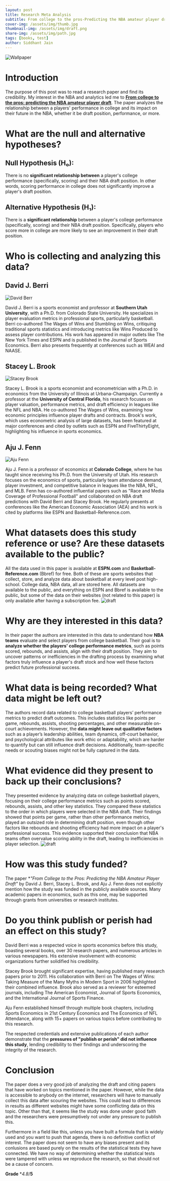 ```yaml
---
layout: post
title: Research Meta Analysis
subtitle: From college to the pros-Predicting the NBA amateur player draft
cover-img: /assets/img/thumb.jpg
thumbnail-img: /assets/img/draft.png
share-img: /assets/img/path.jpg
tags: [books, test]
author: Siddhant Jain
---
```

![Wallpaper](/assets/img/1984_nba_draft_tribute_wallpaper_by_skythlee_dal9sm2-fullview.jpg)

# **Introduction**
The purpose of this post was to read a research paper and find its credibility. My interest in the NBA and analytics led me to [**From college to the pros: predicting the NBA amateur player draft**](https://www.jstor.org/stable/23883794?seq=3). The paper analyzes the relationship between a players' performance in college and its impact on their future in the NBA, whether it be draft position, performance, or more.


# **What are the null and alternative hypotheses?**
## **Null Hypothesis (H₀):**
There is no **significant relationship between** a player's college performance (specifically, scoring) and their NBA draft position. In other words, scoring performance in college does not significantly improve a player's draft position.

## **Alternative Hypothesis (H₁):**
There is a **significant relationship** between a player's college performance (specifically, scoring) and their NBA draft position. Specifically, players who score more in college are more likely to see an improvement in their draft position.


# **Who is collecting and analyzing this data?**
## **David J. Berri**
![David Berr](/assets/img/ns7mc2jd1f0reuug5v4cr4jo65.jpg)

David J. Berri is a sports economist and professor at **Southern Utah University**, with a Ph.D. from Colorado State University. He specializes in player evaluation metrics in professional sports, particularly basketball. Berri co-authored The Wages of Wins and Stumbling on Wins, critiquing traditional sports statistics and introducing metrics like Wins Produced to assess player contributions. His work has appeared in major outlets like The New York Times and ESPN and is published in the Journal of Sports Economics. Berri also presents frequently at conferences such as WEAI and NAASE.

## **Stacey L. Brook**  
![Stacey Brook](/assets/img/Stacey_Brook_300.jpg)

Stacey L. Brook is a sports economist and econometrician with a Ph.D. in economics from the University of Illinois at Urbana-Champaign. Currently a professor at the **University of Central Florida**, his research focuses on player valuation, performance metrics, and draft efficiency in leagues like the NFL and NBA. He co-authored The Wages of Wins, examining how economic principles influence player drafts and contracts. Brook's work, which uses econometric analysis of large datasets, has been featured at major conferences and cited by outlets such as ESPN and FiveThirtyEight, highlighting his influence in sports economics.

## **Aju J. Fenn**
![Aju Fenn](/assets/img/Aju-Fenn.jpg)

Aju J. Fenn is a professor of economics at **Colorado College**, where he has taught since receiving his Ph.D. from the University of Utah. His research focuses on the economics of sports, particularly team attendance demand, player investment, and competitive balance in leagues like the NBA, NFL, and MLB. Fenn has co-authored influential papers such as "Race and Media Coverage of Professional Football" and collaborated on NBA draft predictions with David Berri and Stacey Brook. He regularly presents at conferences like the American Economic Association (AEA) and his work is cited by platforms like ESPN and Basketball-Reference.com.


# **What datasets does this study reference or use? Are these datasets available to the public?**
All the data used in this paper is available at **ESPN.com** and **Basketball-Reference.com** (Bbref) for free. Both of these are sports websites that collect, store, and analyze data about basketball at every level post high-school. College data, NBA data, all are stored here. All datasets are available to the public, and everything on ESPN and Bbref is available to the public, but some of the data on their websites (not related to this paper) is only available after having a subscription fee. 
![draft](/assets/img/Formula.png)


# **Why are they interested in this data?**
In their paper the authors are interested in this data to understand how **NBA teams** evaluate and select players from college basketball. Their goal is to **analyze whether the players' college performance metrics**, such as points scored, rebounds, and assists, align with their draft position. They aim to uncover patterns or inefficiencies in the drafting process by examining what factors truly influence a player's draft stock and how well these factors predict future professional success.


# **What data is being recorded? What data might be left out?**
The authors record data related to college basketball players’ performance metrics to predict draft outcomes. This includes statistics like points per game, rebounds, assists, shooting percentages, and other measurable on-court achievements. However, the **data might leave out qualitative factors** such as a player’s leadership abilities, team dynamics, off-court behavior, and psychological attributes like work ethic or adaptability, which are harder to quantify but can still influence draft decisions. Additionally, team-specific needs or scouting biases might not be fully captured in the data.


# **What evidence did they present to back up their conclusions?**
They presented evidence by analyzing data on college basketball players, focusing on their college performance metrics such as points scored, rebounds, assists, and other key statistics. They compared these statistics to the order in which players were selected in the NBA draft. Their findings showed that points per game, rather than other performance metrics, played an outsized role in determining draft position, even though other factors like rebounds and shooting efficiency had more impact on a player's professional success. This evidence supported their conclusion that NBA teams often overvalue scoring ability in the draft, leading to inefficiencies in player selection.
![draft](/assets/img/Results.png)


# **How was this study funded?**
The paper **"From College to the Pros: Predicting the NBA Amateur Player Draft"* by David J. Berri, Stacey L. Brook, and Aju J. Fenn does not explicitly mention how the study was funded in the publicly available sources. Many academic papers in economics, such as this one, may be supported through grants from universities or research institutes. 


# **Do you think publish or perish had an effect on this study?**
David Berri was a respected voice in sports economics before this study, boasting several books, over 30 research papers, and numerous articles in various newspapers. His extensive involvement with economic organizations further solidified his credibility.

Stacey Brook brought significant expertise, having published many research papers prior to 2011. His collaboration with Berri on The Wages of Wins: Taking Measure of the Many Myths in Modern Sport in 2006 highlighted their combined influence. Brook also served as a reviewer for esteemed journals, including The American Economist, Journal of Sports Economics, and the International Journal of Sports Finance.

Aju Fenn established himself through multiple book chapters, including Sports Economics in 21st Century Economics and The Economics of NFL Attendance, along with 15+ papers on various topics before contributing to this research.

The respected credentials and extensive publications of each author demonstrate that the **pressures of "publish or perish" did not influence this study**, lending credibility to their findings and underscoring the integrity of the research.


# **Conclusion**
The paper does a very good job of analyzing the draft and citing papers that have worked on topics mentioned in the paper. However, while the data is accessible to anybody on the internet, researchers will have to manually collect this data after scouring the websites. This could lead to differences in results as different websites might have some conflicting data on this topic. Other than that, it seems like the study was done under good faith and the researchers were presumptively not under any pressure to publish this. 

Furthermore in a field like this, unless you have built a formula that is widely used and you want to push that agenda, there is no definitive conflict of interest. The paper does not seem to have any biases present and its conlusions are based purely on the results of the statistical tests they have connected. We have no way of determining whether the statistical tests were tampered with unless we reproduce the research, so that should not be a cause of concern.

**Grade** 
**4.8*/**5**

